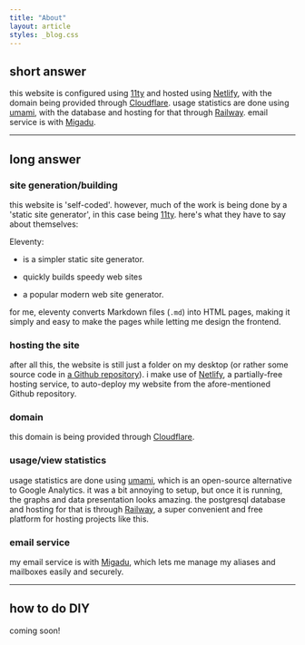 ```yaml
---
title: "About"
layout: article
styles: _blog.css
---
```


## short answer
this website is configured using [11ty](https://www.11ty.dev/) and hosted using [Netlify](https://www.netlify.com/), with the domain being provided through [Cloudflare](https://www.cloudflare.com/). usage statistics are done using [umami](https://umami.is/), with the database and hosting for that through [Railway](https://railway.app/). email service is with [Migadu](https://www.migadu.com/).

<hr>

## long answer

### site generation/building
this website is 'self-coded'. however, much of the work is being done by a 'static site generator', in this case being [11ty](https://www.11ty.dev/). here's what they have to say about themselves:

Eleventy:
- is a simpler static site generator.

- quickly builds speedy web sites

- a popular modern web site generator.

for me, eleventy converts Markdown files (`.md`) into HTML pages, making it simply and easy to make the pages while letting me design the frontend.

### hosting the site
after all this, the website is still just a folder on my desktop (or rather some source code in [a Github repository](https://www.github.com/intricateavocado/site)). i make use of [Netlify](https://www.netlify.com/), a partially-free hosting service, to auto-deploy my website from the afore-mentioned Github repository. 

### domain
this domain is being provided through [Cloudflare](https://www.cloudflare.com/).

### usage/view statistics
usage statistics are done using [umami](https://umami.is/), which is an open-source alternative to Google Analytics. it was a bit annoying to setup, but once it is running, the graphs and data presentation looks amazing. the postgresql database and hosting for that is through [Railway](https://railway.app/), a super convenient and free platform for hosting projects like this. 

### email service
my email service is with [Migadu](https://www.migadu.com/), which lets me manage my aliases and mailboxes easily and securely.

<hr>

## how to do DIY
coming soon!